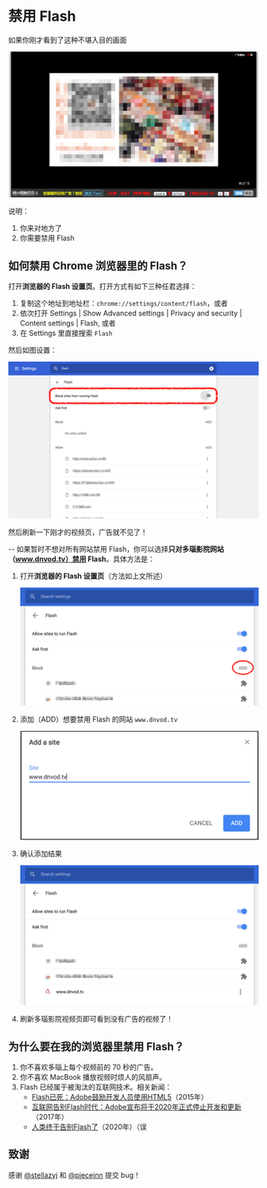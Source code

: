 # 禁用 Flash

如果你刚才看到了这种不堪入目的画面

![](assets/flash-ad.png)

说明：

1. 你来对地方了
2. 你需要禁用 Flash

## 如何禁用 Chrome 浏览器里的 Flash？
打开**浏览器的 Flash 设置页**。打开方式有如下三种任君选择：

1. 复制这个地址到地址栏：`chrome://settings/content/flash`，或者
2. 依次打开 Settings | Show Advanced settings | Privacy and security | Content settings | Flash, 或者
3. 在 Settings 里直接搜索 `Flash`

然后如图设置：

![](assets/block-flash.png)

然后刷新一下刚才的视频页，广告就不见了！

--
如果暂时不想对所有网站禁用 Flash，你可以选择**只对多瑙影院网站（www.dnvod.tv）禁用 Flash**。具体方法是：

1. 打开**浏览器的 Flash 设置页**（方法如上文所述）

	![](assets/flash-settings-block-site-before.png)
	
2. 添加（ADD）想要禁用 Flash 的网站 `www.dnvod.tv`

	![](assets/flash-settings-block-site.png)

3. 确认添加结果

	![](assets/flash-settings-block-site-after.png)

4. 刷新多瑙影院视频页即可看到没有广告的视频了！

## 为什么要在我的浏览器里禁用 Flash？

1. 你不喜欢多瑙上每个视频前的 70 秒的广告。
2. 你不喜欢 MacBook 播放视频时烦人的风扇声。
3. Flash 已经属于被淘汰的互联网技术。相关新闻：
	- [Flash已死：Adobe鼓励开发人员使用HTML5](http://tech.163.com/15/1202/05/B9QC8E2G000915BF.html)（2015年）
	- [互联网告别Flash时代：Adobe宣布将于2020年正式停止开发和更新](http://money.163.com/17/0726/09/CQ8T30NH002580S6.html)（2017年）
	- [人类终于告别Flash了](#)（2020年）（误

## 致谢
感谢 [@stellazyj](https://www.instagram.com/stellazyj/) 和 [@piecejnn](https://www.instagram.com/piecejnn/) 提交 bug！

